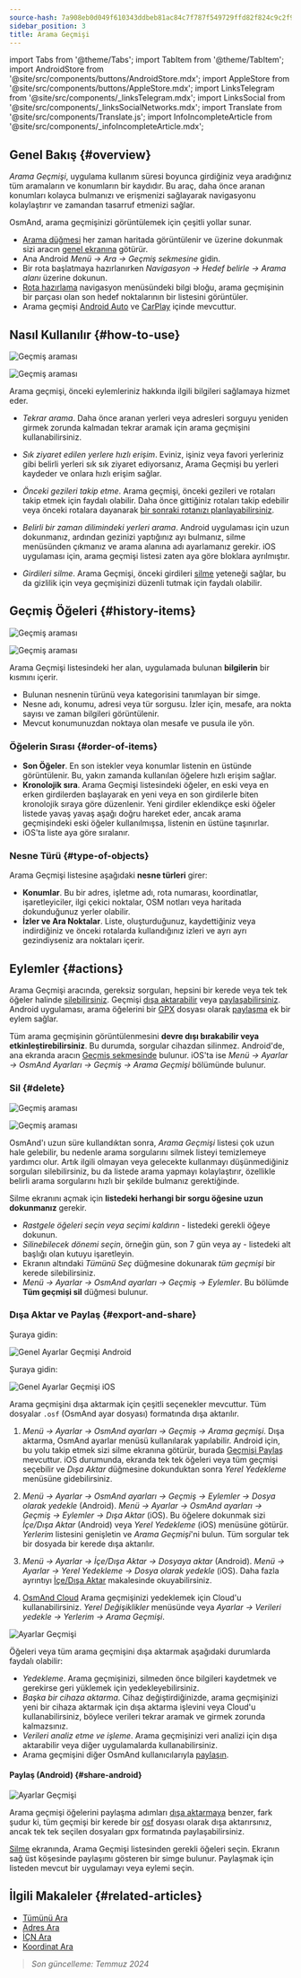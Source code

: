 ```yaml
---
source-hash: 7a908eb0d049f610343ddbeb81ac84c7f787f549729ffd82f824c9c2f9bd25d6
sidebar_position: 3
title: Arama Geçmişi
---
```

import Tabs from '@theme/Tabs';
import TabItem from '@theme/TabItem';
import AndroidStore from '@site/src/components/buttons/AndroidStore.mdx';
import AppleStore from '@site/src/components/buttons/AppleStore.mdx';
import LinksTelegram from '@site/src/components/_linksTelegram.mdx';
import LinksSocial from '@site/src/components/_linksSocialNetworks.mdx';
import Translate from '@site/src/components/Translate.js';
import InfoIncompleteArticle from '@site/src/components/_infoIncompleteArticle.mdx';


## Genel Bakış {#overview}

*Arama Geçmişi*, uygulama kullanım süresi boyunca girdiğiniz veya aradığınız tüm aramaların ve konumların bir kaydıdır. Bu araç, daha önce aranan konumları kolayca bulmanızı ve erişmenizi sağlayarak navigasyonu kolaylaştırır ve zamandan tasarruf etmenizi sağlar.

OsmAnd, arama geçmişinizi görüntülemek için çeşitli yollar sunar.

- [Arama düğmesi](../widgets/map-buttons.md#search) her zaman haritada görüntülenir ve üzerine dokunmak sizi aracın [genel ekranına](#how-to-use) götürür.
- Ana Android *Menü → Ara → Geçmiş sekmesine* gidin.
- Bir rota başlatmaya hazırlanırken *Navigasyon → Hedef belirle → Arama alanı* üzerine dokunun.
- [Rota hazırlama](../navigation/setup/route-navigation.md#navigation-menu) navigasyon menüsündeki bilgi bloğu, arama geçmişinin bir parçası olan son hedef noktalarının bir listesini görüntüler.
- Arama geçmişi [Android Auto](../navigation/auto-car.md#search) ve [CarPlay](../navigation/car-play.md#search) içinde mevcuttur.


## Nasıl Kullanılır {#how-to-use}

<Tabs groupId="operating-systems" queryString="operating-systems">

<TabItem value="android" label="Android">

![Geçmiş araması](@site/static/img/search/history_search_android.png)

</TabItem>

<TabItem value="ios" label="iOS">

![Geçmiş araması](@site/static/img/search/history_search_ios.png)

</TabItem>

</Tabs>

Arama geçmişi, önceki eylemleriniz hakkında ilgili bilgileri sağlamaya hizmet eder.

- *Tekrar arama*. Daha önce aranan yerleri veya adresleri sorguyu yeniden girmek zorunda kalmadan tekrar aramak için arama geçmişini kullanabilirsiniz.

- *Sık ziyaret edilen yerlere hızlı erişim*. Eviniz, işiniz veya favori yerleriniz gibi belirli yerleri sık sık ziyaret ediyorsanız, Arama Geçmişi bu yerleri kaydeder ve onlara hızlı erişim sağlar.

- *Önceki gezileri takip etme*. Arama geçmişi, önceki gezileri ve rotaları takip etmek için faydalı olabilir. Daha önce gittiğiniz rotaları takip edebilir veya önceki rotalara dayanarak [bir sonraki rotanızı planlayabilirsiniz](../plan-route/create-route.md).

- *Belirli bir zaman dilimindeki yerleri arama*. Android uygulaması için uzun dokunmanız, ardından gezinizi yaptığınız ayı bulmanız, silme menüsünden çıkmanız ve arama alanına adı ayarlamanız gerekir. iOS uygulaması için, arama geçmişi listesi zaten aya göre bloklara ayrılmıştır.

- *Girdileri silme*. Arama Geçmişi, önceki girdileri [silme](#delete) yeteneği sağlar, bu da gizlilik için veya geçmişinizi düzenli tutmak için faydalı olabilir.


## Geçmiş Öğeleri {#history-items}

<Tabs groupId="operating-systems" queryString="operating-systems">

<TabItem value="android" label="Android">

![Geçmiş araması](@site/static/img/search/history_search_android.png)

</TabItem>

<TabItem value="ios" label="iOS">

![Geçmiş araması](@site/static/img/search/history_search_ios.png)

</TabItem>

</Tabs>

Arama Geçmişi listesindeki her alan, uygulamada bulunan **bilgilerin** bir kısmını içerir.

- Bulunan nesnenin türünü veya kategorisini tanımlayan bir simge.
- Nesne adı, konumu, adresi veya tür sorgusu. İzler için, mesafe, ara nokta sayısı ve zaman bilgileri görüntülenir.
- Mevcut konumunuzdan noktaya olan mesafe ve pusula ile yön.


### Öğelerin Sırası {#order-of-items}

- **Son Öğeler**. En son istekler veya konumlar listenin en üstünde görüntülenir. Bu, yakın zamanda kullanılan öğelere hızlı erişim sağlar.
- **Kronolojik sıra**. Arama Geçmişi listesindeki öğeler, en eski veya en erken girdilerden başlayarak en yeni veya en son girdilerle biten kronolojik sıraya göre düzenlenir. Yeni girdiler eklendikçe eski öğeler listede yavaş yavaş aşağı doğru hareket eder, ancak arama geçmişindeki eski öğeler kullanılmışsa, listenin en üstüne taşınırlar.
- iOS'ta liste aya göre sıralanır.

### Nesne Türü {#type-of-objects}

Arama Geçmişi listesine aşağıdaki **nesne türleri** girer:

- **Konumlar**. Bu bir adres, işletme adı, rota numarası, koordinatlar, işaretleyiciler, ilgi çekici noktalar, OSM notları veya haritada dokunduğunuz yerler olabilir.
- **İzler ve Ara Noktalar**. Liste, oluşturduğunuz, kaydettiğiniz veya indirdiğiniz ve önceki rotalarda kullandığınız izleri ve ayrı ayrı gezindiyseniz ara noktaları içerir.


## Eylemler {#actions}

Arama Geçmişi aracında, gereksiz sorguları, hepsini bir kerede veya tek tek öğeler halinde [silebilirsiniz](#delete). Geçmişi [dışa aktarabilir](#export-and-share) veya [paylaşabilirsiniz](#share-android). Android uygulaması, arama öğelerini bir [GPX](../../technical/osmand-file-formats/osmand-gpx.md) dosyası olarak [paylaşma](#share-android) ek bir eylem sağlar.

Tüm arama geçmişinin görüntülenmesini **devre dışı bırakabilir veya etkinleştirebilirsiniz**. Bu durumda, sorgular cihazdan silinmez. Android'de, ana ekranda aracın [Geçmiş sekmesinde](#overview) bulunur. iOS'ta ise *Menü → Ayarlar → OsmAnd Ayarları → Geçmiş → Arama Geçmişi* bölümünde bulunur.


### Sil {#delete}

<Tabs groupId="operating-systems" queryString="operating-systems">

<TabItem value="android" label="Android">

![Geçmiş araması](@site/static/img/search/history_search_delete_andr.png)

</TabItem>

<TabItem value="ios" label="iOS">

![Geçmiş araması](@site/static/img/search/history_search_delete_ios.png)

</TabItem>

</Tabs>

OsmAnd'ı uzun süre kullandıktan sonra, *Arama Geçmişi* listesi çok uzun hale gelebilir, bu nedenle arama sorgularını silmek listeyi temizlemeye yardımcı olur. Artık ilgili olmayan veya gelecekte kullanmayı düşünmediğiniz sorguları silebilirsiniz, bu da listede arama yapmayı kolaylaştırır, özellikle belirli arama sorgularını hızlı bir şekilde bulmanız gerektiğinde.

Silme ekranını açmak için **listedeki herhangi bir sorgu öğesine uzun dokunmanız** gerekir.

- *Rastgele öğeleri seçin veya seçimi kaldırın* - listedeki gerekli öğeye dokunun.
- *Silinebilecek dönemi seçin*, örneğin gün, son 7 gün veya ay - listedeki alt başlığı olan kutuyu işaretleyin.
- Ekranın altındaki *Tümünü Seç* düğmesine dokunarak *tüm geçmişi* bir kerede silebilirsiniz.
- *Menü → Ayarlar → OsmAnd ayarları → Geçmiş → Eylemler*. Bu bölümde **Tüm geçmişi sil** düğmesi bulunur.


### Dışa Aktar ve Paylaş {#export-and-share}

<Tabs groupId="operating-systems" queryString="operating-systems">

<TabItem value="android" label="Android">

Şuraya gidin: *<Translate android="true" ids="shared_string_menu,shared_string_settings,osmand_settings,shared_string_history"/>*

![Genel Ayarlar Geçmişi Android](@site/static/img/personal/profiles/general_settings_history_android.png)

</TabItem>

<TabItem value="ios" label="iOS">

Şuraya gidin: *<Translate android="true" ids="shared_string_menu,shared_string_settings,osmand_settings,shared_string_history"/>*

![Genel Ayarlar Geçmişi iOS](@site/static/img/personal/profiles/history_settings_ios.png)

</TabItem>

</Tabs>

Arama geçmişini dışa aktarmak için çeşitli seçenekler mevcuttur. Tüm dosyalar `.osf` (OsmAnd ayar dosyası) formatında dışa aktarılır.

1. *Menü → Ayarlar → OsmAnd ayarları → Geçmiş → Arama geçmişi*.
    Dışa aktarma, OsmAnd ayarlar menüsü kullanılarak yapılabilir. Android için, bu yolu takip etmek sizi silme ekranına götürür, burada [Geçmişi Paylaş](#share-android) mevcuttur. iOS durumunda, ekranda tek tek öğeleri veya tüm geçmişi seçebilir ve *Dışa Aktar* düğmesine dokunduktan sonra *Yerel Yedekleme* menüsüne gidebilirsiniz.

2. *Menü → Ayarlar → OsmAnd ayarları → Geçmiş → Eylemler → Dosya olarak yedekle* (Android).
    *Menü → Ayarlar → OsmAnd ayarları → Geçmiş → Eylemler → Dışa Aktar* (iOS).
    Bu öğelere dokunmak sizi *İçe/Dışa Aktar* (Android) veya *Yerel Yedekleme* (iOS) menüsüne götürür. *Yerlerim* listesini genişletin ve *Arama Geçmişi*'ni bulun. Tüm sorgular tek bir dosyada bir kerede dışa aktarılır.

3. *Menü → Ayarlar → İçe/Dışa Aktar → Dosyaya aktar* (Android).
    *Menü → Ayarlar → Yerel Yedekleme → Dosya olarak yedekle* (iOS).
    Daha fazla ayrıntıyı [İçe/Dışa Aktar](../personal/import-export.md#export) makalesinde okuyabilirsiniz.

4. [OsmAnd Cloud](../personal/osmand-cloud.md#select-data-to-back-up)
    Arama geçmişinizi yedeklemek için Cloud'u kullanabilirsiniz. *Yerel Değişiklikler* menüsünde veya *Ayarlar → Verileri yedekle → Yerlerim → Arama Geçmişi*.

![Ayarlar Geçmişi](@site/static/img/search/history_search_share_andr.png)

Öğeleri veya tüm arama geçmişini dışa aktarmak aşağıdaki durumlarda faydalı olabilir:

- *Yedekleme*. Arama geçmişinizi, silmeden önce bilgileri kaydetmek ve gerekirse geri yüklemek için yedekleyebilirsiniz.
- *Başka bir cihaza aktarma*. Cihaz değiştirdiğinizde, arama geçmişinizi yeni bir cihaza aktarmak için dışa aktarma işlevini veya Cloud'u kullanabilirsiniz, böylece verileri tekrar aramak ve girmek zorunda kalmazsınız.
- *Verileri analiz etme ve işleme*. Arama geçmişinizi veri analizi için dışa aktarabilir veya diğer uygulamalarda kullanabilirsiniz.
- Arama geçmişini diğer OsmAnd kullanıcılarıyla [paylaşın](#share-android).


#### Paylaş (Android) {#share-android}

![Ayarlar Geçmişi](@site/static/img/search/history_search_share_andr.png)

Arama geçmişi öğelerini paylaşma adımları [dışa aktarmaya](#export-and-share) benzer, fark şudur ki, tüm geçmişi bir kerede bir [osf](../../technical/osmand-file-formats/osmand-osf.md) dosyası olarak dışa aktarırsınız, ancak tek tek seçilen dosyaları gpx formatında paylaşabilirsiniz.

[Silme](#delete) ekranında, Arama Geçmişi listesinden gerekli öğeleri seçin. Ekranın sağ üst köşesinde paylaşımı gösteren bir simge bulunur. Paylaşmak için listeden mevcut bir uygulamayı veya eylemi seçin.


## İlgili Makaleler {#related-articles}

- [Tümünü Ara](./search-all.md)
- [Adres Ara](./search-address.md)
- [İÇN Ara](./search-poi.md)
- [Koordinat Ara](./search-coordinates.md)


> *Son güncelleme: Temmuz 2024*